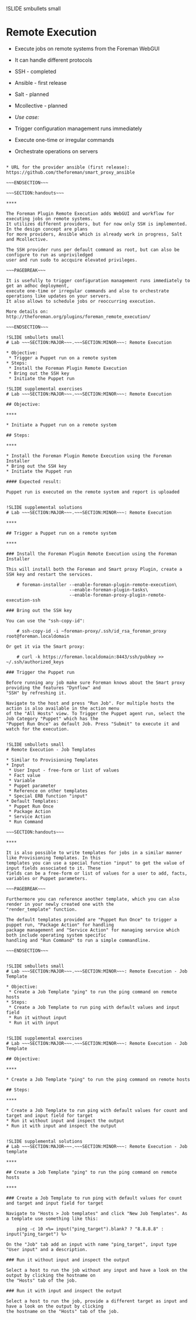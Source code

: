 !SLIDE smbullets small
# Remote Execution

* Execute jobs on remote systems from the Foreman WebGUI
* It can handle different protocols
 * SSH - completed
 * Ansible - first release
 * Salt - planned
 * Mcollective - planned

* _Use case:_ 
 * Trigger configuration management runs immediately
 * Execute one-time or irregular commands
 * Orchestrate operations on servers

~~~SECTION:notes~~~

* URL for the provider ansible (first release): https://github.com/theforeman/smart_proxy_ansible

~~~ENDSECTION~~~

~~~SECTION:handouts~~~

****

The Foreman Plugin Remote Execution adds WebGUI and workflow for executing jobs on remote systems.
It utilizes different providers, but for now only SSH is implemented. In the design concept are plans
for more providers, Ansible which is already work in progress, Salt and Mcollective.

The SSH provider runs per default command as root, but can also be configure to run as unpriviledged
user and run sudo to accquire elevated privileges.

~~~PAGEBREAK~~~

It is usefully to trigger configuration management runs immediately to get an adhoc deployment,
execute one-time or irregular commands and also to orchestrate operations like updates on your servers.
It also allows to schedule jobs or reoccurring execution.

More details on: http://theforeman.org/plugins/foreman_remote_execution/

~~~ENDSECTION~~~

!SLIDE smbullets small
# Lab ~~~SECTION:MAJOR~~~.~~~SECTION:MINOR~~~: Remote Execution

* Objective:
 * Trigger a Puppet run on a remote system
* Steps:
 * Install the Foreman Plugin Remote Execution
 * Bring out the SSH key
 * Initiate the Puppet run

!SLIDE supplemental exercises
# Lab ~~~SECTION:MAJOR~~~.~~~SECTION:MINOR~~~: Remote Execution

## Objective:

****

* Initiate a Puppet run on a remote system

## Steps:

****

* Install the Foreman Plugin Remote Execution using the Foreman Installer
* Bring out the SSH key
* Initiate the Puppet run

#### Expected result:

Puppet run is executed on the remote system and report is uploaded


!SLIDE supplemental solutions
# Lab ~~~SECTION:MAJOR~~~.~~~SECTION:MINOR~~~: Remote Execution

****

## Trigger a Puppet run on a remote system

****

### Install the Foreman Plugin Remote Execution using the Foreman Installer

This will install both the Foreman and Smart proxy Plugin, create a SSH key and restart the services.

    # foreman-installer --enable-foreman-plugin-remote-execution\
                        --enable-foreman-plugin-tasks\
                        --enable-foreman-proxy-plugin-remote-execution-ssh

### Bring out the SSH key

You can use the "ssh-copy-id":

    # ssh-copy-id -i ~foreman-proxy/.ssh/id_rsa_foreman_proxy root@foreman.localdomain

Or get it via the Smart proxy:

    # curl -k https://foreman.localdomain:8443/ssh/pubkey >> ~/.ssh/authorized_keys

### Trigger the Puppet run

Before running any job make sure Foreman knows about the Smart proxy providing the features "Dynflow" and 
"SSH" by refreshing it. 

Navigate to the host and press "Run Job". For multiple hosts the action is also available in the action menu
of the "All Hosts" view. To Trigger the Puppet agent run, select the Job Category "Puppet" which has the
"Puppet Run Once" as default Job. Press "Submit" to execute it and watch for the execution.


!SLIDE smbullets small
# Remote Execution - Job Templates

* Similar to Provisioning Templates
* Input
 * User Input - free-form or list of values
 * Fact value
 * Variable
 * Puppet parameter
 * Reference on other templates
 * Special ERB function "input"
* Default Templates:
 * Puppet Run Once
 * Package Action
 * Service Action
 * Run Command

~~~SECTION:handouts~~~

****

It is also possible to write templates for jobs in a similar manner like Provisioning Templates. In this
templates you can use a special function "input" to get the value of input fields associated to it. These
fields can be a free-form or list of values for a user to add, facts, variables or Puppet parameters. 

~~~PAGEBREAK~~~

Furthermore you can reference another template, which you can also render in your newly created one with the
"render_template" function.

The default templates provided are "Puppet Run Once" to trigger a puppet run, "Package Action" for handling
package management and "Service Action" for managing service which both include operating system specific 
handling and "Run Command" to run a simple commandline.

~~~ENDSECTION~~~


!SLIDE smbullets small
# Lab ~~~SECTION:MAJOR~~~.~~~SECTION:MINOR~~~: Remote Execution - Job Template

* Objective:
 * Create a Job Template "ping" to run the ping command on remote hosts
* Steps:
 * Create a Job Template to run ping with default values and input field
 * Run it without input
 * Run it with input


!SLIDE supplemental exercises
# Lab ~~~SECTION:MAJOR~~~.~~~SECTION:MINOR~~~: Remote Execution - Job Template

## Objective:

****

* Create a Job Template "ping" to run the ping command on remote hosts

## Steps:

****

* Create a Job Template to run ping with default values for count and target and input field for target
* Run it without input and inspect the output
* Run it with input and inspect the output


!SLIDE supplemental solutions
# Lab ~~~SECTION:MAJOR~~~.~~~SECTION:MINOR~~~: Remote Execution - Job template

****

## Create a Job Template "ping" to run the ping command on remote hosts

****

### Create a Job Template to run ping with default values for count and target and input field for target

Navigate to "Hosts > Job templates" and click "New Job Templates". As a template use something like this:

    ping -c 10 <%= input("ping_target").blank? ? "8.8.8.8" : input("ping_target") %>

On the "Job" tab add an input with name "ping_target", input type "User input" and a description.

### Run it without input and inspect the output

Select a host to run the job without any input and have a look on the output by clicking the hostname on
the "Hosts" tab of the job.

### Run it with input and inspect the output

Select a host to run the job, provide a different target as input and have a look on the output by clicking
the hostname on the "Hosts" tab of the job.
